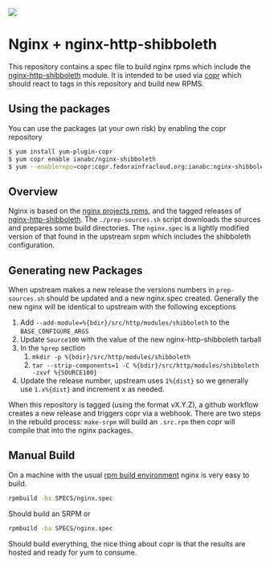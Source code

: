 <a href="https://copr.fedorainfracloud.org/coprs/ianabc/nginx-shibboleth/package/nginx/"><img src="https://copr.fedorainfracloud.org/coprs/ianabc/nginx-shibboleth/package/nginx/status_image/last_build.png" /></a>

# Nginx + nginx-http-shibboleth

This repository contains a spec file to build nginx rpms which include the
[nginx-http-shibboleth](https://github.com/nginx-shib/nginx-http-shibboleth)
module. It is intended to be used via [copr](https://copr.fedorainfracloud.org)
which should react to tags in this repository and build new RPMS. 

## Using the packages

You can use the packages (at your own risk) by enabling the copr repository

```bash
$ yum install yum-plugin-copr
$ yum copr enable ianabc/nginx-shibboleth
$ yum --enablerepo=copr:copr.fedorainfracloud.org:ianabc:nginx-shibboleth install nginx
```

## Overview

Nginx is based on the [nginx projects
rpms](http://nginx.org/en/linux_packages.html#RHEL-CentOS), and the tagged
releases of
[nginx-http-shibboleth](http://github.com/nginx/nginx-http-shibboleth). The
`./prep-sources.sh` script downloads the sources and prepares some build
directories. The `nginx.spec` is a lightly modified version of that found in
the upstream srpm which includes the shibboleth configuration.

## Generating new Packages

When upstream makes a new release the versions numbers in `prep-sources.sh`
should be updated and a new nginx.spec created. Generally the new nginx will be
identical to upstream with the following exceptions

  1. Add `--add-module=%{bdir}/src/http/modules/shibboleth` to the `BASE_CONFIGURE_ARGS`
  1. Update `Source100` with the value of the new nginx-http-shibboleth tarball
  1. In the `%prep` section
      1. `mkdir -p %{bdir}/src/http/modules/shibboleth`
      1. `tar --strip-components=1 -C %{bdir}/src/http/modules/shibboleth -zxvf %{SOURCE100}`
  1. Update the release number, upstream uses `1%{dist}` so we generally use
     `1.x%{dist}` and increment x as needed.

When this repository is tagged (using the format  vX.Y.Z), a github workflow
creates a new release and triggers copr via a webhook. There are two steps in
the rebuild process: `make-srpm` will build an `.src.rpm` then copr will
compile that into the nginx packages.

## Manual Build

On a machine with the usual [rpm build
environment](https://wiki.centos.org/HowTos/SetupRpmBuildEnvironment) nginx is
very easy to build.
```bash
rpmbuild -bs SPECS/nginx.spec
```
Should build an SRPM or 
```bash
rpmbuild -ba SPECS/nginx.spec
```
Should build everything, the nice thing about copr is that the results are
hosted and ready for yum to consume.
